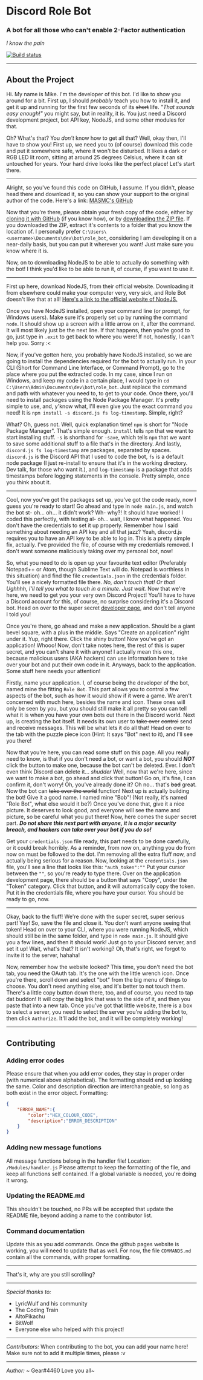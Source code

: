 # Discord Role Bot
### A bot for all those who can't enable 2-Factor authentication
*I know the pain*

[![Build status](https://ci.appveyor.com/api/projects/status/fxnlhkq0lpdqe8de/branch/master?svg=true)](https://ci.appveyor.com/project/MASMC/role-bot/branch/master)

--------------------

## About the Project

Hi. My name is Mike. I'm the developer of this bot. I'd like to show you around for a bit. First up, I should *probably* teach you how to install it, and get it up and running for the first few seconds of its ~~short~~ life.
*"That sounds easy enough!"* you might say, but in reality, it is. You just need a Discord development project, bot API key, NodeJS, and some other modules for that.

Oh? What's that? You *don't* know how to get all that? Well, okay then, I'll have to show you!
First up, we need you to (of course) download this code and put it somewhere safe, where it won't be disturbed. It likes a dark or RGB LED lit room, sitting at around 25 degrees Celsius, where it can sit untouched for years. Your hard drive looks like the perfect place! Let's start there.

--------------------

Alright, so you've found this code on GitHub, I assume. If you didn't, please head there and download it, so you can show your support to the original author of the code. Here's a link: [MASMC's GitHub](http://github.com/MASMC/role_bot)

Now that you're there, please obtain your fresh copy of the code, either by [cloning it with GitHub](https://github.com/MASMC/role_bot.git) (if you know how), or by [downloading the ZIP file](https://github.com/MASMC/role_bot/archive/master.zip). If you downloaded the ZIP, extract it's contents to a folder that you know the location of. I personally prefer `C:\Users\<username>\Documents\dev\bot\role_bot`, considering I am developing it on a near-daily basis, but you can put it wherever you want! Just make sure you know where it is.

Now, on to downloading NodeJS to be able to actually do something with the bot! I think you'd like to be able to run it, of course, if you want to use it.

--------------------

First up here, download NodeJS, from their official website. Downloading it from elsewhere could make your computer very, very sick, and Role Bot doesn't like that at all! [Here's a link to the official website of NodeJS.](http://nodejs.org/)

Once you have NodeJS installed, open your command line (or prompt, for Windows users). Make sure it's properly set up by running the command `node`. It should show up a screen with a little arrow on it, after the command. It will most likely just be the next line. If that happens, then you're good to go, just type in `.exit` to get back to where you were! If not, honestly, I can't help you. Sorry :<

Now, if you've gotten here, you probably have NodeJS installed, so we are going to install the dependencies required for the bot to actually run. In your CLI (Short for Command Line Interface, or Command Prompt), go to the place where you put the extracted code. In my case, since I run on Windows, and keep my code in a certain place, I would type in `cd C:\Users\Admin\Documents\dev\bot\role_bot`. Just replace the command and path with whatever you need to, to get to your code.
Once there, you'll need to install packages using the Node Package Manager. It's pretty simple to use, and, y'know what, I'll even give you the exact command you need! It is `npm install -s discord.js fs log-timestamp`. Simple, right?

What? Oh, guess not. Well, quick explanation time! `npm` is short for "Node Package Manager". That's simple enough. `install` tells `npm` that we want to start installing stuff. `-s` is shorthand for `-save`, which tells `npm` that we want to save some additional stuff to a file that's in the directory. And lastly, `discord.js fs log-timestamp` are packages, separated by spaces. `discord.js` is the Discord API that I used to code the bot, `fs` is a default node package (I just re-install to ensure that it's in the working directory. Dev talk, for those who want it.), and `log-timestamp` is a package that adds timestamps before logging statements in the console. Pretty simple, once you think about it.

--------------------

Cool, now you've got the packages set up, you've got the code ready, now I guess you're ready to start! Go ahead and type in `node main.js`, and watch the bot st- oh... oh... it didn't work? Wh- why?! It should have worked! I coded this perfectly, with testing al- oh... wait, I know what happened. You don't have the credentials to set it up properly. Remember how I said something about needing an API key and all that jazz? Yeah, discord.js requires you to have an API key to be able to log in. This is a pretty simple fix, actually. I've provided the file, of course with my credentials removed. I don't want someone maliciously taking over my personal bot, now!

So, what you need to do is open up your favourite text editor (Preferably Notepad++ or Atom, though Sublime Text will do. Notepad is worthless in this situation) and find the file `credentials.json` in the credentials folder. You'll see a nicely formatted file there. *No, don't touch that! Or that! Ughhhh, I'll tell you what to touch in a minute. Just wait.* Now that we're here, we need to get you your very own Discord Project! You'll have to have a Discord account for this, of course, no surprise considering it's a Discord bot. Head on over to the super secret [developer page](http://discordapp.com/developers/applications), and don't tell anyone I told you!

Once you're there, go ahead and make a new application. Should be a giant bevel square, with a plus in the middle. Says "Create an application" right under it. Yup, right there. Click the shiny button! Now you've got an application! Whooo! Now, don't take notes here, the rest of this is super secret, and you can't share it with anyone! I actually mean this one, because malicious users (AKA hackers) can use information here to take over your bot and put their own code in it. Anyways, back to the application. Some stuff here needs your attention!

Firstly, name your application. I, of course being the developer of the bot, named mine the fitting `Role Bot`. This part allows you to control a few aspects of the bot, such as how it would show if it were a game. We aren't concerned with much here, besides the name and icon. These ones will only be seen by you, but you should still make it all pretty so you can tell what it is when you have your own bots out there in the Discord world.
Next up, is creating the bot itself. It needs its own user to ~~take over~~ ~~control~~ send and receive messages. This will be what lets it do all that! Head on over to the tab with the puzzle piece icon (Hint: It says "Bot" next to it), and I'll see you there!

Now that you're here, you can read some stuff on this page. All you really need to know, is that if you don't need a bot, or want a bot, you should ***NOT*** click the button to make one, because the bot can't be deleted. Ever. I don't even think Discord can delete it... *shudder*
Well, now that we're here, since we want to make a bot, go ahead and click that button! Go on, it's fine, I can confirm it, don't worry! Oh, you've already done it? Oh no... that's ~~bad~~ great. Now the bot can ~~take over the world~~ function! Next up is actually building the bot! Give it a good name. I named mine "Bob"! (Not really, it's named "Role Bot", what else would it be?) Once you've done that, give it a nice picture. It deserves to look good, and everyone will see the name and picture, so be careful what you put there!
Now, here comes the super secret part. ***Do not share this next part with anyone, it is a major security breach, and hackers can take over your bot if you do so!***

Get your `credentials.json` file ready, this part needs to be done carefully, or it could break horribly. As a reminder, from now on, anything you do from now on must be followed to the dot. I'm removing all the extra fluff now, and actually being serious for a reason. Now, looking at the `credentials.json` file, you'll see a line that looks like this: `"auth_token":""`
Put your cursor between the `""`, so you're ready to type there. Over on the application development page, there should be a button that says "Copy", under the "Token" category. Click that button, and it will automatically copy the token. Put it in the credentials file, where you have your cursor. You should be ready to go, now.

--------------------

Okay, back to the fluff! We're done with the super secret, super serious part! Yay!
So, save the file and close it. You don't want anyone seeing that token! Head on over to your CLI, where you were running NodeJS, which should still be in the same folder, and type in `node main.js`. It should give you a few lines, and then it should work! Just go to your Discord server, and set it up! Wait, what's that?
It isn't working? Oh, that's right, we forgot to invite it to the server, hahaha!

Now, remember how the website looked? This time, you don't need the bot tab, you need the OAuth tab. It's the one with the little wrench icon. Once you're there, scroll down and select "bot" from the big menu of things to choose. You don't need anything else, and it's better to not touch them. There's a little copy button down there, too, and of course, you need to tap dat buddon! It will copy the big link that was to the side of it, and then you paste that into a new tab. Once you've got that little website, there is a box to select a server, you need to select the server you're adding the bot to, then click `Authorize`. It'll add the bot, and it will be completely working!

--------------------

## Contributing

### Adding error codes
Please ensure that when you add error codes, they stay in proper order (with numerical above alphabetical). The formatting should end up looking the same. Color and description direction are interchangeable, so long as both exist in the error object. Formatting:
```JSON
{
    "ERROR_NAME":{
        "color":"HEX_COLOUR_CODE",
        "description":"ERROR_DESCRIPTION"
    }
}
```

### Adding new message functions
All message functions belong in the handler file! Location: `/Modules/handler.js`
Please attempt to keep the formatting of the file, and keep all functions self contained. If a global variable is needed, you're doing it wrong.

### Updating the README.md
This shouldn't be touched, no PRs will be accepted that update the README file, beyond adding a name to the contributor list.

### Command documentation
Update this as you add commands. Once the github pages website is working, you will need to update that as well. For now, the file `COMMANDS.md` contain all the commands, with proper formatting.

--------------------

That's it, why are you still scrolling?

--------------------

*Special thanks to:*
- LyricWulf and his community
- The Coding Train
- AltoPikachu
- BitWolf
- Everyone else who helped with this project!

--------------------

*Contributors:*
When contributing to the bot, you can add your name here! Make sure not to add it multiple times, please :v

--------------------

*Author:*
~ Gear#4460
Love you all~
